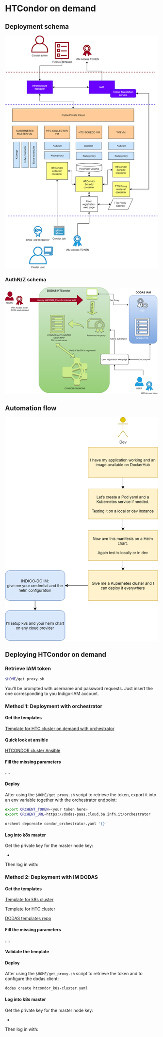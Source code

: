
# HTCondor on demand 

## Deployment schema

![Deployment schema](img/htcondor_dodas.png)

### AuthN/Z schema

![AuthN/Z schema](img/iam_condor_flow_corso.png)

## Automation flow

![Automation flow](img/automation_flow.png)

## Deploying HTCondor on demand 

### Retrieve IAM token

``` bash
$HOME/get_proxy.sh
```

You'll be prompted with username and password requests. Just insert the one corresponding to you Indigo-IAM account.


### Method 1: Deployment with orchestrator

#### Get the templates

[Template for HTC cluster on demand with orchestrator](https://gist.githubusercontent.com/dciangot/cf43757f23fa33742cd7c0704152ab34/raw/032524775ef72db5ec1068ed01351293b1b534ef/condor_orchestrator.yaml)

#### Quick look at ansible

[HTCONDOR cluster Ansible](https://github.com/indigo-dc/ansible-role-htcondor_config/blob/v2.0.0-dodas-rc1/tasks/main.yml)

#### Fill the missing parameters

....

#### Deploy

After using the `$HOME/get_proxy.sh` script to retrieve the token, export it into an env variable together with the orchestrator endpoint:

```bash
export ORCHENT_TOKEN=<your token here>
export ORCHENT_URL=https://dodas-paas.cloud.ba.infn.it/orchestrator
```

```bash
orchent depcreate condor_orchestrator.yaml '{}'
```

#### Log into k8s master

Get the private key for the master node key:

-

Then log in with:


### Method 2: Deployment with IM DODAS

#### Get the templates

[Template for k8s cluster](https://raw.githubusercontent.com/indigo-dc/tosca-templates/k8s_cms/dodas/Kubernetes.yaml)

[Template for HTC cluster](https://raw.githubusercontent.com/indigo-dc/tosca-templates/k8s_cms/dodas/htcondor_k8s-cluster.yaml)

[DODAS templates repo](https://github.com/indigo-dc/tosca-templates/tree/k8s_cms/dodas)

#### Fill the missing parameters

....

#### Validate the template

#### Deploy

After using the `$HOME/get_proxy.sh` script to retrieve the token and to configure the dodas client:

```bash
dodas create htcondor_k8s-cluster.yaml
```

#### Log into k8s master

Get the private key for the master node key:

-

Then log in with:
